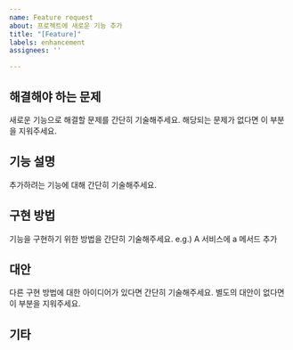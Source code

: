 ```yaml
---
name: Feature request
about: 프로젝트에 새로운 기능 추가
title: "[Feature]"
labels: enhancement
assignees: ''

---
```


## 해결해야 하는 문제
새로운 기능으로 해결할 문제를 간단히 기술해주세요.
해당되는 문제가 없다면 이 부분을 지워주세요.

## 기능 설명
추가하려는 기능에 대해 간단히 기술해주세요.

## 구현 방법
기능을 구현하기 위한 방법을 간단히 기술해주세요.
e.g.) A 서비스에 a 메서드 추가

## 대안
다른 구현 방법에 대한 아이디어가 있다면 간단히 기술해주세요.
별도의 대안이 없다면 이 부분을 지워주세요.

## 기타

